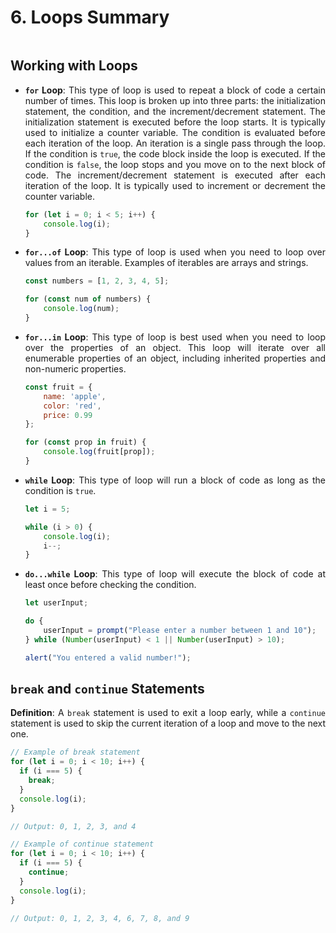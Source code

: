<div style="text-align: justify">

# 6. Loops Summary

```{contents}
```

## Working with Loops

*   **`for` Loop**: This type of loop is used to repeat a block of code a certain number of times. This loop is broken up into three parts: the initialization statement, the condition, and the increment/decrement statement. The initialization statement is executed before the loop starts. It is typically used to initialize a counter variable. The condition is evaluated before each iteration of the loop. An iteration is a single pass through the loop. If the condition is `true`, the code block inside the loop is executed. If the condition is `false`, the loop stops and you move on to the next block of code. The increment/decrement statement is executed after each iteration of the loop. It is typically used to increment or decrement the counter variable.

    ```js
    for (let i = 0; i < 5; i++) {
        console.log(i);
    }
    ```

*   **`for...of` Loop**: This type of loop is used when you need to loop over values from an iterable. Examples of iterables are arrays and strings.

    ```js
    const numbers = [1, 2, 3, 4, 5];

    for (const num of numbers) {
        console.log(num);
    }
    ```

*   **`for...in` Loop**: This type of loop is best used when you need to loop over the properties of an object. This loop will iterate over all enumerable properties of an object, including inherited properties and non-numeric properties.

    ```js
    const fruit = {
        name: 'apple',
        color: 'red',
        price: 0.99
    };

    for (const prop in fruit) {
        console.log(fruit[prop]);
    }
    ```

*   **`while` Loop**: This type of loop will run a block of code as long as the condition is `true`.

    ```js
    let i = 5;

    while (i > 0) {
        console.log(i);
        i--;
    }
    ```

*   **`do...while` Loop**: This type of loop will execute the block of code at least once before checking the condition.

    ```js
    let userInput;

    do {
        userInput = prompt("Please enter a number between 1 and 10");
    } while (Number(userInput) < 1 || Number(userInput) > 10);

    alert("You entered a valid number!");
    ```

## `break` and `continue` Statements

**Definition**: A `break` statement is used to exit a loop early, while a `continue` statement is used to skip the current iteration of a loop and move to the next one.

```js
// Example of break statement
for (let i = 0; i < 10; i++) {
  if (i === 5) {
    break;
  }
  console.log(i);
}

// Output: 0, 1, 2, 3, and 4

// Example of continue statement 
for (let i = 0; i < 10; i++) {
  if (i === 5) {
    continue;
  }
  console.log(i);
}

// Output: 0, 1, 2, 3, 4, 6, 7, 8, and 9
```

</div>
